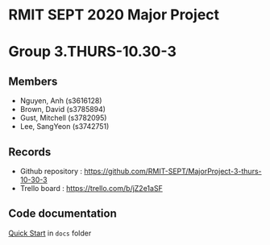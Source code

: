 # RMIT SEPT 2020 Major Project

# Group 3.THURS-10.30-3

## Members
* Nguyen, Anh (s3616128)
* Brown, David (s3785894)
* Gust, Mitchell (s3782095)
* Lee, SangYeon (s3742751)

## Records

* Github repository : https://github.com/RMIT-SEPT/MajorProject-3-thurs-10-30-3
* Trello board : https://trello.com/b/jZ2e1aSF


## Code documentation

[Quick Start](/docs/README.md) in `docs` folder
